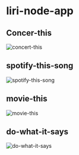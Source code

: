 # liri-node-app

## Concer-this
![concert-this](./gifs/concert-this.gif)

## spotify-this-song
![spotify-this-song](./gifs/spotify-this-song.gif)

## movie-this
![movie-this](./gifs/movie-this.gif)

## do-what-it-says
![do-what-it-says](./gifs/do-what-it-says.gif)